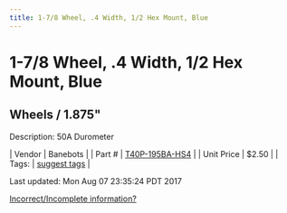 ```yaml
---
title: 1-7/8 Wheel, .4 Width, 1/2 Hex Mount, Blue
---
```


# 1-7/8 Wheel, .4 Width, 1/2 Hex Mount, Blue
## Wheels / 1.875"
Description: 	50A Durometer 

| Vendor | Banebots | 
| Part # | [T40P-195BA-HS4](http://www.banebots.com/category/T40P-1875.html) | 
| Unit Price | $2.50 | 
| Tags: | [suggest tags](https://docs.google.com/forms/d/e/1FAIpQLSeWyY8v3RgOty-MyWmh9U0iivNYN_molChYyS-0U-o-kOAv_g/viewform) | 

Last updated: Mon Aug 07 23:35:24 PDT 2017

 [Incorrect/Incomplete information?](https://docs.google.com/forms/d/e/1FAIpQLSeWyY8v3RgOty-MyWmh9U0iivNYN_molChYyS-0U-o-kOAv_g/viewform)